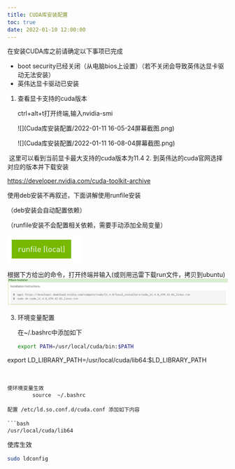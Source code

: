 ```yaml
---
title: CUDA库安装配置
toc: true
date: 2022-01-10 12:00:00
---
```




在安装CUDA库之前请确定以下事项已完成

- boot  security已经关闭（从电脑bios上设置）（若不关闭会导致英伟达显卡驱动无法安装）
- 英伟达显卡驱动已安装



1. 查看显卡支持的cuda版本

   ctrl+alt+t打开终端,输入nvidia-smi

   ![](Cuda库安装配置/2022-01-11 16-05-24屏幕截图.png)

   ![](Cuda库安装配置/2022-01-11 16-08-04屏幕截图.png)

​	这里可以看到当前显卡最大支持的cuda版本为11.4
2. 到英伟达的cuda官网选择对应的版本并下载安装

   https://developer.nvidia.com/cuda-toolkit-archive

   使用deb安装不再叙述，下面讲解使用runfile安装

   （deb安装会自动配置依赖）

   （runfile安装不会配置相关依赖，需要手动添加全局变量）

   ![image-20220111161513620](Cuda库安装配置/image-20220111161513620.png)

   根据下方给出的命令，打开终端并输入(或则用迅雷下载run文件，拷贝到ubuntu)![image-20220111161823608](Cuda库安装配置/image-20220111161823608.png)

3. 环境变量配置

   在~/.bashrc中添加如下

   ```bash
   export PATH=/usr/local/cuda/bin:$PATH
   
  export LD_LIBRARY_PATH=/usr/local/cuda/lib64:$LD_LIBRARY_PATH
   ```
   

   使环境变量生效    
           source  ~/.bashrc
   
   配置 /etc/ld.so.conf.d/cuda.conf 添加如下内容
   
   ```bash
   /usr/local/cuda/lib64
   ```
   
   使库生效
   
   ```bash
   sudo ldconfig
   ```
   
   
